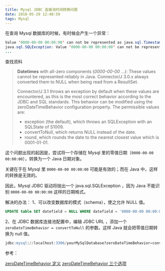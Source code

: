```yaml
---
title: Mysql JDBC 连接池时间转换问题
date: 2018-05-29 12:48:59
tags: Mysql
---
```


在查询 Mysql 数据库的时候，有时候会产生一个异常：

``` java
Value '0000-00-00 00:00:00' can not be represented as java.sql.Timestamp. Stacktrace follows:
java.sql.SQLException: Value '0000-00-00 00:00:00' can not be represented as java.sql.Timestamp
...
```

<!-- more -->

查找资料

>**Datetimes** with all-zero components (*0000-00-00* ...): These values cannot be represented reliably in Java. Connector/J 3.0.x always converted them to NULL when being read from a ResultSet. 
></br>
>
>Connector/J 3.1 throws an exception by default when these values are encountered, as this is the most correct behavior according to the JDBC and SQL standards. This behavior can be modified using the zeroDateTimeBehavior configuration property. The permissible values are:
> - exception (the default), which throws an SQLException with an SQLState of S1009.
> - convertToNull, which returns NULL instead of the date.
> - round, which rounds the date to the nearest closest value which is 0001-01-01.


这个问题出现的起因是，尝试将一个存储在 Mysql 里的零值日期（`0000-00-00 00:00:00`），转换为一个 Java 日期对象。

关键在于在 Mysql 里 `0000-00-00 00:00:00` 可能是有效的；而在 Java 中，这样的转换是无效的。

因此，Mysql JDBC 驱动将抛出一个 java.sql.SQLException ，因为 Java 不能识别 `0000-00-00 00:00:00` 这样的日期格式。

解决的办法：
1、可以改变数据库的模式（schema），使之允许 NULL 值。

``` sql
UPDATE table SET datefield = NULL WHERE datefield = '0000-00-00 00:00:00';
```
2、在 JDBC 数据库连接池配置中，编辑 JDBC URL ，添加一个 `zeroDateTimeBehavior = convertToNull` 的参数。这样 Java 就会把零值日期转换为 null 值。

``` sql
jdbc:mysql://localhost:3306/yourMySqlDatabase?zeroDateTimeBehavior=convertToNull
```

参考：

[zeroDateTimeBehavior 定义](https://dev.mysql.com/doc/connector-j/5.1/en/connector-j-reference-configuration-properties.html)
[zeroDateTimeBehavior 三个选项](https://dev.mysql.com/doc/connector-j/5.1/en/connector-j-installing-upgrading-3-0-to-3-1.html)

